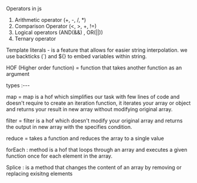 Operators in js

1. Arithmetic operator (+, -, /, *)
2. Comparison Operator (<, >, +, !=)
3. Logical operators (AND(&&) , OR(||))
4. Ternary operator


Template literals - is a feature that allows for easier string interpolation. we use backticks (`) and ${} to embed variables within string.



HOF (Higher order function) =  function that takes another function as an argument

types :---

map = map is a hof which simplifies our task with few lines of code and doesn't require to create an iteration function, it iterates your array or object and returns your result in new array without modifying original array.

filter = filter is a hof which doesn't modify your original array and returns the output in new array with the specifies condition.
 
 reduce = takes a function and reduces the array to a single value
 
 
forEach : method is a hof that loops through an array and executes a given function once for each element in the array.


Splice : is a method that changes the content of an array by removing or replacing exisitng elements